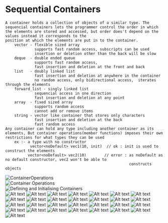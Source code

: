# Sequential Containers
    A container holds a collection of objects of a similar type. The sequencial containers lets the programmer control the order in which the elements are stored and accessed, but order does't depend on the values instead it corresponds to the
    position at which the elements are put in to the container.       
        vector - flexible sized array
                 supports fast random access, subscripts can be used
                 insertion or deletion other than the back will be slow
        deque  - double ended queue
                 supports fast random access,
                 fast insertion and deletion at the front and back
        list   - doubly linked list
                 fast insertion and deletion at anywhere in the container
                 no random access, only bidirectional access,  iterates through the elements
        forward_list - singly linked list
                 sequencial access in one direction
                 fast insertion and deletion at any point
        array  - fixed sized array
                 supports random access
                 cannot add or remove items
        string - vector like container that stores only characters
                 fast insertion and deletion at the back
                 fast random access
    Any container can hold any type including another container as its elements, But container operations(member functions) imposes their own restrictions for what types they can be used
        ex :- a type with no constructor
               vector<noDefault> vec1(10, init)  // ok : init is used to construct the elements
              vector<noDefault> vec2(10)        // error : as noDefault as no default constructor, vec2 won't be able to     
                                                           constructs objects

![ContainerOperations](../../pictures/ContainerOperations1.png)     
![Container Operations](../../pictures/ContainerOperations2.png)     
![Defining and Initialising Containers](../../pictures/Defining_and_initialisers_containers.png)     
![Alt text](../../pictures/ContainerOperations9.2.1.png)
![Alt text](../../pictures/ContainerOperations9.2.2.png) 
![Alt text](../../pictures/Defining_and_initialisers9.3.png) 
![Alt text](../../pictures/InitialisingContainers9.3.png) 
![Alt text](../../pictures/ContainerAssignmentOperations9.4.png) 
![Alt text](../../pictures/additionToSequentialContainers9.5.png) 
![Alt text](../../pictures/AddingElementsToSequentialContainers9.5.1.png) 
![Alt text](../../pictures/AddingElementsToSequentialContainers9.5.2.png) 
![Alt text](../../pictures/invalidatingIterators.png) 
![Alt text](../../pictures/accessingSequentialContainers9.6.png) 
![Alt text](../../pictures/AccessOperationsToSequentialContainers9.6.png) 
![Alt text](../../pictures/eraseSequentialContainers9.7.png) 
![Alt text](../../pictures/ErasingOperationsOnSequentialContainers9.7.png)
![Alt text](../../pictures/forwarlistModification9.8.png) 
![Alt text](../../pictures/containerSizeManagements9.9.png) 
![Alt text](../../pictures/SequentialContainersSizeOperations9.9.png)
![Alt text](../../pictures/containerSizeManagement9.10.png) 
![Alt text](../../pictures/stringConstruction9.11.png) 
![Alt text](../../pictures/substringOperations9.12.png) 
![Alt text](../../pictures/stringModifications9.13.png) 
![Alt text](../../pictures/stringModifications2.png) 
![Alt text](../../pictures/st9.13.png) 
![Alt text](../../pictures/stringSearch9.14.png) 
![Alt text](../../pictures/stringCompare9.15.png) 
![Alt text](../../pictures/stringAndNumbersConversions9.16.png) 
![Alt text](../../pictures/adaptersContainers9.17.png) 
![Alt text](../../pictures/stackOperations9.18.png) 
![Alt text](../../pictures/queueOperations9.19.png) 
![Alt text](../../pictures/IteratorInvalidators.png) 






 


            